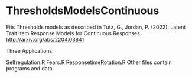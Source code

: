 # ThresholdsModelsContinuous


Fits Thresholds models as described in 
Tutz, G., Jordan, P. (2022): Latent Trait Item Response  Models for Continuous Responses. 
http://arxiv.org/abs/2204.03841

Three Applications:

Selfregulation.R
Fears.R
ResponsetimeRotation.R
Other files contain programs and data. 
